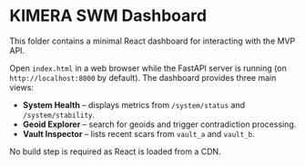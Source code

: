 # KIMERA SWM Dashboard

This folder contains a minimal React dashboard for interacting with the MVP API.

Open `index.html` in a web browser while the FastAPI server is running
(on `http://localhost:8000` by default). The dashboard provides three main views:

- **System Health** – displays metrics from `/system/status` and `/system/stability`.
- **Geoid Explorer** – search for geoids and trigger contradiction processing.
- **Vault Inspector** – lists recent scars from `vault_a` and `vault_b`.

No build step is required as React is loaded from a CDN.
